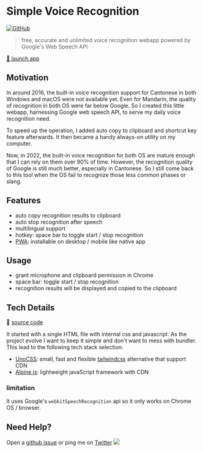 # Simple Voice Recognition

[![GitHub](https://img.shields.io/github/license/hoishing/voice-recog)](https://opensource.org/licenses/MIT)

> free, accurate and unlimited voice recognition webapp powered by Google's Web Speech API

[🚀 launch app][launch]

## Motivation

In around 2016, the built-in voice recognition support for Cantonese in both Windows and macOS were not available yet. Even for Mandarin, the quality of recognition in both OS were far below Google. So I created this little webapp, harnessing Google web speech API, to serve my daily voice recognition need.

To speed up the operation, I added auto copy to clipboard and shortcut key feature afterwards. It then became a handy always-on utility on my computer.

Now, in 2022, the built-in voice recognition for both OS are mature enough that I can rely on them over 90% of time. However, the recognition quality of Google is still much better, especially in Cantonese. So I still come back to this tool when the OS fail to recognize those less common phases or slang.

## Features

- auto copy recognition results to clipboard
- auto stop recognition after speech
- multilingual support
- hotkey: space bar to toggle start / stop recognition
- [PWA][pwa]: installable on desktop / mobile like native app

## Usage

- grant microphone and clipboard permission in Chrome
- space bar: toggle start / stop recognition
- recognition results will be displayed and copied to the clipboard

## Tech Details

🔗 [source code][source]

It started with a single HTML file with internal css and javascript. As the project evolve I want to keep it simple and don't want to mess with bundler. This lead to the following tech stack selection:

- [UnoCSS][uno]: small, fast and flexible [tailwindcss][tailwind] alternative that support CDN
- [Alpine.js][alpine]: lightweight javaScript framework with CDN

### limitation

It uses Google's `webkitSpeechRecognition` api so it only works on Chrome OS / browser.

## Need Help?

Open a [github issue](https://github.com/hoishing/voice-recog/issues) or ping me on [Twitter](https://twitter.com/hoishing) ![](https://api.iconify.design/logos/twitter.svg?width=20)

[pwa]: https://developer.mozilla.org/en-US/docs/Web/Progressive_web_apps
[uno]: https://github.com/unocss/unocss
[tailwind]: https://tailwindcss.com
[alpine]: https://alpinejs.dev
[source]: https://github.com/hoishing/voice-recog
[launch]: https://hoishing.github.io/voice-recog
